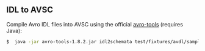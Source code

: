 ## IDL to AVSC

Compile Avro IDL files into AVSC using the official [avro-tools](http://avro.apache.org/releases.html) (requires Java):

```bash
$  java -jar avro-tools-1.8.2.jar idl2schemata test/fixtures/avdl/sample-events/user/UserEvent.v1.avdl test/fixtures/avsc/sample-events/user/v1
```
